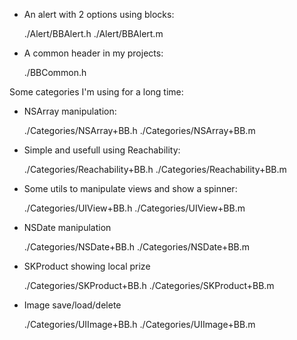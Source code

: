 - An alert with 2 options using blocks:

    ./Alert/BBAlert.h
    ./Alert/BBAlert.m

- A common header in my projects:

    ./BBCommon.h

Some categories I'm using for a long time:

- NSArray manipulation:

    ./Categories/NSArray+BB.h
    ./Categories/NSArray+BB.m

- Simple and usefull using Reachability:

    ./Categories/Reachability+BB.h
    ./Categories/Reachability+BB.m

- Some utils to manipulate views and show a spinner:

    ./Categories/UIView+BB.h
    ./Categories/UIView+BB.m

- NSDate manipulation

    ./Categories/NSDate+BB.h
    ./Categories/NSDate+BB.m

- SKProduct showing local prize

    ./Categories/SKProduct+BB.h
    ./Categories/SKProduct+BB.m

- Image save/load/delete

    ./Categories/UIImage+BB.h
    ./Categories/UIImage+BB.m

